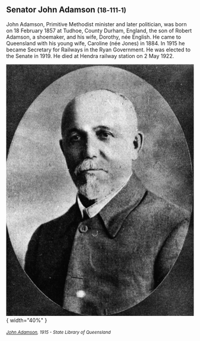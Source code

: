 ## Senator John Adamson <small>(18‑111‑1)</small>

John Adamson, Primitive Methodist minister and later politician, was born on 18 February 1857 at Tudhoe, County Durham, England, the son of Robert Adamson, a shoemaker, and his wife, Dorothy, née English. He came to Queensland with his young wife, Caroline (née Jones) in 1884. In 1915 he became Secretary for Railways in the Ryan Government. He was elected to the Senate in 1919. He died at Hendra railway station on 2 May 1922.

![John Adamson](../assets/john-adamson.jpg){ width="40%" }  

*<small>[John Adamson](http://onesearch.slq.qld.gov.au/permalink/f/1upgmng/slq_alma21218306100002061), 1915 - State Library of Queensland </small>* 
